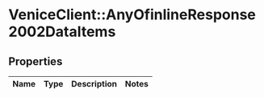 # VeniceClient::AnyOfinlineResponse2002DataItems

## Properties
Name | Type | Description | Notes
------------ | ------------- | ------------- | -------------

